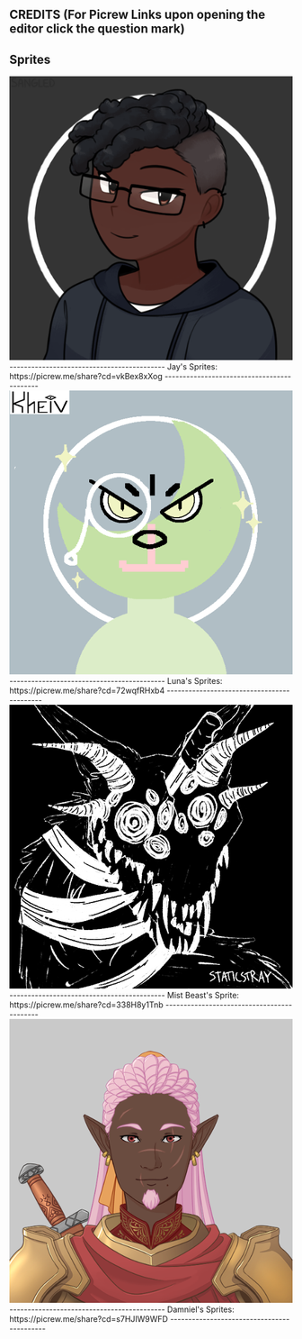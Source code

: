 CREDITS
(For Picrew Links upon opening the editor click the question mark)
-------------------------------------------
Sprites
-------------------------------------------
<img src ="https://raw.githubusercontent.com/ChivesEG/Brock-ISAC-1P04-Repository/main/assets/Sprites/Jay_Neutral.png">
-------------------------------------------
Jay's Sprites: https://picrew.me/share?cd=vkBex8xXog
-------------------------------------------
<img src ="https://raw.githubusercontent.com/ChivesEG/Brock-ISAC-1P04-Repository/main/assets/Sprites/Luna_Neutral.png">
-------------------------------------------
Luna's Sprites: https://picrew.me/share?cd=72wqfRHxb4
-------------------------------------------
<img src ="https://raw.githubusercontent.com/ChivesEG/Brock-ISAC-1P04-Repository/main/assets/Sprites/Mist_Beast.png">
-------------------------------------------
Mist Beast's Sprite: https://picrew.me/share?cd=338H8y1Tnb
-------------------------------------------
<img src ="https://raw.githubusercontent.com/ChivesEG/Brock-ISAC-1P04-Repository/main/assets/Sprites/Damniel_Neutral.png">
-------------------------------------------
Damniel's Sprites: https://picrew.me/share?cd=s7HJIW9WFD
-------------------------------------------

